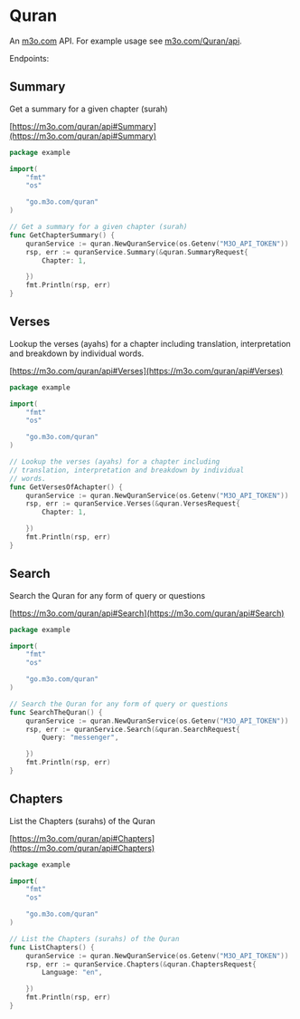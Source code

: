 # Quran

An [m3o.com](https://m3o.com) API. For example usage see [m3o.com/Quran/api](https://m3o.com/Quran/api).

Endpoints:

## Summary

Get a summary for a given chapter (surah)


[https://m3o.com/quran/api#Summary](https://m3o.com/quran/api#Summary)

```go
package example

import(
	"fmt"
	"os"

	"go.m3o.com/quran"
)

// Get a summary for a given chapter (surah)
func GetChapterSummary() {
	quranService := quran.NewQuranService(os.Getenv("M3O_API_TOKEN"))
	rsp, err := quranService.Summary(&quran.SummaryRequest{
		Chapter: 1,

	})
	fmt.Println(rsp, err)
}
```
## Verses

Lookup the verses (ayahs) for a chapter including
translation, interpretation and breakdown by individual
words.


[https://m3o.com/quran/api#Verses](https://m3o.com/quran/api#Verses)

```go
package example

import(
	"fmt"
	"os"

	"go.m3o.com/quran"
)

// Lookup the verses (ayahs) for a chapter including
// translation, interpretation and breakdown by individual
// words.
func GetVersesOfAchapter() {
	quranService := quran.NewQuranService(os.Getenv("M3O_API_TOKEN"))
	rsp, err := quranService.Verses(&quran.VersesRequest{
		Chapter: 1,

	})
	fmt.Println(rsp, err)
}
```
## Search

Search the Quran for any form of query or questions


[https://m3o.com/quran/api#Search](https://m3o.com/quran/api#Search)

```go
package example

import(
	"fmt"
	"os"

	"go.m3o.com/quran"
)

// Search the Quran for any form of query or questions
func SearchTheQuran() {
	quranService := quran.NewQuranService(os.Getenv("M3O_API_TOKEN"))
	rsp, err := quranService.Search(&quran.SearchRequest{
		Query: "messenger",

	})
	fmt.Println(rsp, err)
}
```
## Chapters

List the Chapters (surahs) of the Quran


[https://m3o.com/quran/api#Chapters](https://m3o.com/quran/api#Chapters)

```go
package example

import(
	"fmt"
	"os"

	"go.m3o.com/quran"
)

// List the Chapters (surahs) of the Quran
func ListChapters() {
	quranService := quran.NewQuranService(os.Getenv("M3O_API_TOKEN"))
	rsp, err := quranService.Chapters(&quran.ChaptersRequest{
		Language: "en",

	})
	fmt.Println(rsp, err)
}
```
